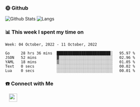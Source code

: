 

<h3> 🌞 Github</h3>

![Github Stats](https://github-readme-stats-beta-lovat.vercel.app/api?username=QiuYukang&count_private=true&show_icons=true&hide=stars)
![Langs](https://github-readme-stats-beta-lovat.vercel.app/api/top-langs/?username=QiuYukang&count_private=true&layout=compact)

<h3> 📊 This week I spent my time on</h3>

<!--START_SECTION:waka-->
```text
Week: 04 October, 2022 - 11 October, 2022

Go     28 hrs 36 mins  ████████████████████████░   95.97 % 
JSON   52 mins         ▓░░░░░░░░░░░░░░░░░░░░░░░░   02.96 % 
YAML   18 mins         ▒░░░░░░░░░░░░░░░░░░░░░░░░   01.05 % 
Text   0 secs          ░░░░░░░░░░░░░░░░░░░░░░░░░   00.02 % 
Lua    0 secs          ░░░░░░░░░░░░░░░░░░░░░░░░░   00.01 % 
```
<!--END_SECTION:waka-->

<!--
<h3>🛠 Tech Stack</h3>

- 💻 &nbsp; Java | C | Matlab | C++ | Python
- 🌐 &nbsp; HTML | CSS | JavaScript | Bootstrap
- 🛢  &nbsp; MySQL | Redis
- 🔧 &nbsp; NS-3 | Git | Markdown
-->

<h3> ☎️ Connect with Me </h3>
&nbsp;&nbsp;
<a href="mailto:b612n@qq.com">
  <img href="mailto:b612n@qq.com" align="center" width="26px" src="https://github.com/TheDudeThatCode/TheDudeThatCode/blob/master/Assets/Gmail.svg" />
</a>
